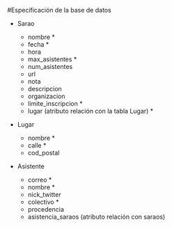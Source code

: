 #Especificación de la base de datos


- Sarao
    + nombre *
    + fecha *
    + hora
    + max_asistentes *
    + num_asistentes
    + url
    + nota
    + descripcion
    + organizacion
    + limite_inscripcion *
    + lugar (atributo relación con la tabla Lugar) *

- Lugar
    + nombre *
    + calle *
    + cod_postal


- Asistente
    + correo *
    + nombre *
    + nick_twitter
    + colectivo *
    + procedencia
    + asistencia_saraos (atributo relación con saraos)
